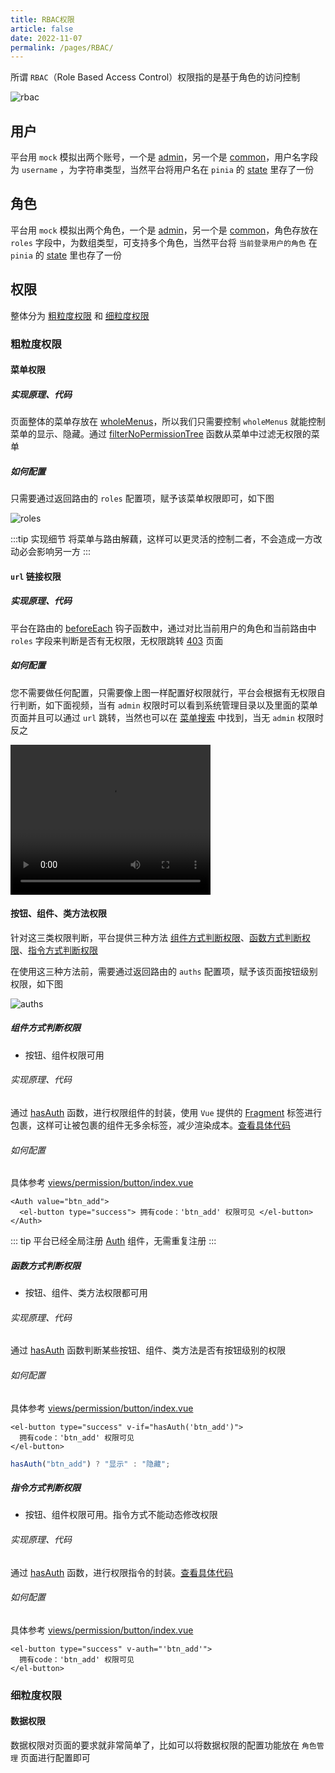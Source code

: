 ```yaml
---
title: RBAC权限
article: false
date: 2022-11-07
permalink: /pages/RBAC/
---
```


所谓 `RBAC`（Role Based Access Control）权限指的是基于角色的访问控制

![rbac](~@alias/img/watermarks/rbac.jpg)

## 用户

平台用 `mock` 模拟出两个账号，一个是 [admin](https://gitee.com/yiming_chang/pure-admin-thin/blob/main/mock/login.ts#L13)，另一个是 [common](https://gitee.com/yiming_chang/pure-admin-thin/blob/main/mock/login.ts#L25)，用户名字段为 `username` ，为字符串类型，当然平台将用户名在 `pinia` 的 [state](https://gitee.com/yiming_chang/pure-admin-thin/blob/main/src/store/modules/user.ts#L16) 里存了一份

## 角色

平台用 `mock` 模拟出两个角色，一个是 [admin](https://gitee.com/yiming_chang/pure-admin-thin/blob/main/mock/login.ts#L15)，另一个是 [common](https://gitee.com/yiming_chang/pure-admin-thin/blob/main/mock/login.ts#L27)，角色存放在 `roles` 字段中，为数组类型，可支持多个角色，当然平台将 `当前登录用户的角色` 在 `pinia` 的 [state](https://gitee.com/yiming_chang/pure-admin-thin/blob/main/src/store/modules/user.ts#L19) 里也存了一份

## 权限

整体分为 [粗粒度权限](#粗粒度权限) 和 [细粒度权限](#细粒度权限)

### 粗粒度权限

#### 菜单权限

##### 实现原理、代码

页面整体的菜单存放在 [wholeMenus](https://gitee.com/yiming_chang/pure-admin-thin/blob/main/src/store/modules/permission.ts#L13)，所以我们只需要控制 `wholeMenus` 就能控制菜单的显示、隐藏。通过 [filterNoPermissionTree](https://gitee.com/yiming_chang/pure-admin-thin/blob/main/src/router/utils.ts#L85) 函数从菜单中过滤无权限的菜单

##### 如何配置

只需要通过返回路由的 `roles` 配置项，赋予该菜单权限即可，如下图

![roles](~@alias/img/rbac/roles.jpg)

:::tip 实现细节
将菜单与路由解藕，这样可以更灵活的控制二者，不会造成一方改动必会影响另一方
:::

#### `url` 链接权限

##### 实现原理、代码

平台在路由的 [beforeEach](https://gitee.com/yiming_chang/pure-admin-thin/blob/main/src/router/index.ts#L98) 钩子函数中，通过对比当前用户的角色和当前路由中 `roles` 字段来判断是否有无权限，无权限跳转 [403](https://gitee.com/yiming_chang/pure-admin-thin/blob/main/src/views/error/403.vue) 页面

##### 如何配置

您不需要做任何配置，只需要像上图一样配置好权限就行，平台会根据有无权限自行判断，如下面视频，当有 `admin` 权限时可以看到系统管理目录以及里面的菜单页面并且可以通过 `url` 跳转，当然也可以在 [菜单搜索](https://gitee.com/yiming_chang/pure-admin-thin/tree/main/src/layout/components/search) 中找到，当无 `admin` 权限时反之

<video width="320" height="240" controls>
  <source :src="$withBase('/video/url.mov')" type="video/mp4">
</video>

#### 按钮、组件、类方法权限

针对这三类权限判断，平台提供三种方法 [组件方式判断权限](#组件方式判断权限)、[函数方式判断权限](#函数方式判断权限)、[指令方式判断权限](#指令方式判断权限)

在使用这三种方法前，需要通过返回路由的 `auths` 配置项，赋予该页面按钮级别权限，如下图

![auths](~@alias/img/rbac/auths.jpg)

##### 组件方式判断权限

- 按钮、组件权限可用

###### 实现原理、代码

通过 [hasAuth](https://gitee.com/yiming_chang/pure-admin-thin/blob/main/src/router/utils.ts#L354) 函数，进行权限组件的封装，使用 `Vue` 提供的 [Fragment](https://cn.vuejs.org/guide/extras/rendering-mechanism.html#patch-flags) 标签进行包裹，这样可让被包裹的组件无多余标签，减少渲染成本。[查看具体代码](https://gitee.com/yiming_chang/pure-admin-thin/blob/main/src/components/ReAuth/src/auth.tsx)

###### 如何配置

具体参考 [views/permission/button/index.vue](https://gitee.com/yiming_chang/pure-admin-thin/blob/main/src/views/permission/button/index.vue#L23-L38)

```Vue
<Auth value="btn_add">
  <el-button type="success"> 拥有code：'btn_add' 权限可见 </el-button>
</Auth>
```

::: tip
平台已经全局注册 [Auth](https://gitee.com/yiming_chang/pure-admin-thin/blob/main/src/main.ts#L44-L45) 组件，无需重复注册
:::

##### 函数方式判断权限

- 按钮、组件、类方法权限都可用

###### 实现原理、代码

通过 [hasAuth](https://gitee.com/yiming_chang/pure-admin-thin/blob/main/src/router/utils.ts#L354) 函数判断某些按钮、组件、类方法是否有按钮级别的权限

###### 如何配置

具体参考 [views/permission/button/index.vue](https://gitee.com/yiming_chang/pure-admin-thin/blob/main/src/views/permission/button/index.vue#L40-L56)

```Vue
<el-button type="success" v-if="hasAuth('btn_add')">
  拥有code：'btn_add' 权限可见
</el-button>
```

```ts
hasAuth("btn_add") ? "显示" : "隐藏";
```

##### 指令方式判断权限

- 按钮、组件权限可用。指令方式不能动态修改权限

###### 实现原理、代码

通过 [hasAuth](https://gitee.com/yiming_chang/pure-admin-thin/blob/main/src/router/utils.ts#L354) 函数，进行权限指令的封装。[查看具体代码](https://gitee.com/yiming_chang/pure-admin-thin/blob/main/src/directives/auth/index.ts)

###### 如何配置

具体参考 [views/permission/button/index.vue](https://gitee.com/yiming_chang/pure-admin-thin/blob/main/src/views/permission/button/index.vue#L58-L73)

```Vue
<el-button type="success" v-auth="'btn_add'">
  拥有code：'btn_add' 权限可见
</el-button>
```

### 细粒度权限

#### 数据权限

数据权限对页面的要求就非常简单了，比如可以将数据权限的配置功能放在 `角色管理` 页面进行配置即可

<!-- :::tip 好消息
平台会在 `4.0.0` 版本推出 `用户管理`、`角色管理`、`菜单管理` 这三个参考页面
::: -->
